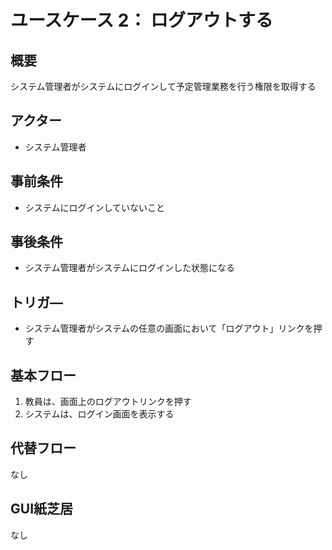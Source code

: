 # ユースケース 2： ログアウトする

## 概要

システム管理者がシステムにログインして予定管理業務を行う権限を取得する

## アクター

- システム管理者

## 事前条件

- システムにログインしていないこと

## 事後条件

- システム管理者がシステムにログインした状態になる

## トリガ―

- システム管理者がシステムの任意の画面において「ログアウト」リンクを押す

## 基本フロー

1. 教員は、画面上のログアウトリンクを押す
2. システムは、ログイン画面を表示する

## 代替フロー

なし

## GUI紙芝居

なし
